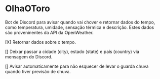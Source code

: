 # OlhaOToro

Bot de Discord para avisar quando vai chover e retornar dados do tempo, como temperatura, umidade, sensação térmica e descrição.
Estes dados são proveninentes da API da OpenWeather.

[X] Retornar dados sobre o tempo.

[] Deixar passar a cidade (city), estado (state) e país (country) via mensagem do Discord.

[] Avisar automaticamente para não esquecer de levar o guarda chuva quando tiver previsão de chuva.
